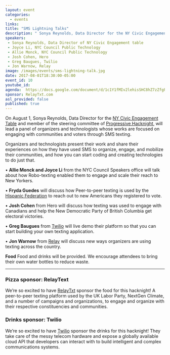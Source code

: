 ```yaml
---
layout: event
categories:
  - events
links:
title: "SMS Lightning Talks"
description: " Sonya Reynolds, Data Director for the NY Civic Engagement Table and member of the steering committee of Progressive Hacknight, will lead a panel of organizers and techies whose works are focused on engaging with communities and voters through SMS texting."
speakers:
 - Sonya Reynolds, Data Director of NY Civic Engagement table
 - Joyce Li, NYC Council Public Technology
 - Allie Monck, NYC Council Public Technology
 - Josh Cohen, Hero
 - Greg Baugues, Twilio
 - Jon Warnow, Relay
image: /images/events/sms-lightning-talk.jpg
date: 2017-08-01T18:30:00-05:00
event_id: 10
youtube_id:
agenda:  https://docs.google.com/document/d/1c1Y1fMIv2lehisSHC8hZ7zZfgPG2cFxjTnY_UdgIjY0/edit#
sponsor: RelayTxt.com
asl_provided: false
published: true
---
```


On August 1, Sonya Reynolds, Data Director for the [NY Civic Engagement Table](http://www.cvhaction.org/civic_engagement) and member of the steering committee of [Progressive Hacknight](//progressivehacknight.org), will lead a panel of organizers and technologists whose works are focused on engaging with communities and voters through SMS texting.

Organizers and technologists present their work and share their experiences on how they have used SMS to organize, engage, and mobilize their communities, and how you can start coding and creating technologies to do just that.

• **Allie Monck and Joyce Li** from the NYC Council Speakers office will talk about how Robo-texting enabled them to engage and scale their reach to New Yorkers.

• **Fryda Guedes** will discuss how Peer-to-peer texting is used by the [Hispanic Federation](http://hispanicfederation.org/) to reach out to new Americans they registered to vote.

• **Josh Cohen** from Hero will discuss how texting was used to engage with Canadians and help the New Democratic Party of British Columbia get electoral victories.

• **Greg Baugues** from [Twilio](//www.twilio.com) will live demo their platform so that you can start building your own texting application.

• **Jon Warnow** from [Relay](//www.relaytxt.com) will discuss new ways organizers are using texting across the country.


**Food** Food and drinks will be provided. We encourage attendees to bring their own water bottles to reduce waste.

<hr/>

### <i class="fa fa-cutlery fa-fw"></i> Pizza sponsor: RelayText


We’re so excited to have [RelayTxt](http://www.relaytxt.com/) sponsor the food for this hacknight! A peer-to-peer texting platform used by the UK Labor Party, NextGen Climate, and a number of campaigns and organizations, to engage and organize with their respective constituencies and communities.

### <i class="fa fa-glass fa-fw"></i> Drinks sponsor: Twilio

We’re so excited to have [Twilio](http://www.twilio.com/) sponsor the drinks for this hacknight! They take care of the messy telecom hardware and expose a globally available cloud API that developers can interact with to build intelligent and complex communications systems.

<!-- ### Co-sponsor: Civic Hall

Excited to have the event cosponsored by [Civic Hall](//civichall.org) they are helping us push this event to their community and partners. -->
